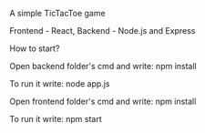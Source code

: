 A simple TicTacToe game

Frontend - React, Backend - Node.js and Express

How to start?

Open backend folder's cmd and write: npm install

To run it write: node app.js

Open frontend folder's cmd and write: npm install

To run it write: npm start
